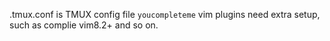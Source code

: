 .tmux.conf is TMUX config file
`youcompleteme` vim plugins need extra setup, such as complie vim8.2+ and so on.
